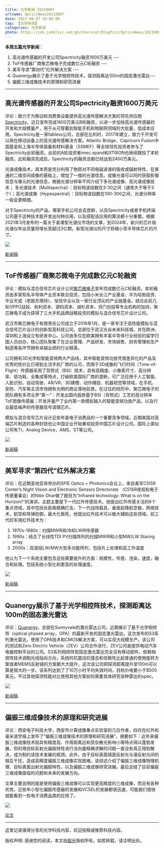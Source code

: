 ```yaml
---
title: 光学新闻 20210807
urlname: OpticsNews20210807
date: 2021-08-07 16:00:00
tag:  [光学新闻]
categories: 光学新闻
photo: https://cdn.jsdelivr.net/gh/Sterncat/BlogPics/OpticsNews/20210807/0.png
---
```


**本周五篇光学新闻**：

1.  高光谱传感器的开发公司Spectricity融资1600万美元 --- 
2.  ToF传感器厂商聚芯微电子完成数亿元C轮融资 ---
3.  美军寻求“第四代”红外解决方案 ---
4.  Quanergy展示了基于光学相控阵技术，探测距离达100m的固态激光雷达--- 
5.  偏振三维成像技术的原理和研究进展

<!--more-->

-----
## 高光谱传感器的开发公司Spectricity融资1600万美元

评论：致力于为移动和消费类设备提供高光谱传感解决方案的领先供应商[Spectricity](https://spectricity.com)，近日宣布完成1600万美元B轮融资，以进一步加快高光谱传感器的开发和大规模量产，用于从可穿戴到智能手机和物联网领域的大批量、低成本应用。Spectricity是一家fabless公司，总部在比利时，2017年建立，致力于开发可以用在移动设备上的高光谱传感解决方案。Atlantic Bridge、Capricorn Fusion中国基金和上海半导体装备和材料基金（SSMEF）等全球领先投资者参与了Spectricity此轮融资，此前的A轮投资者imec.xpand和XTRION也继续跟投了本轮融资。此轮融资完成后，Spectricity的融资总额已经达到2400万美元。

光谱成像技术，其本质是充分利用了物质对不同电磁波谱的吸收或辐射特性，在普通的二维空间成像的基础上，增加了一维的光谱信息。成像光谱可以同时获取影像信息与像元的光谱信息，根据光谱分辨率不同介绍下多光谱成像、高光谱成像技术； 多光谱技术（Multispectral）：目标物波段数在3-30之间（通常大于等于3个）；高光谱成像（Hypespectral）：目标物波段数在100-300之间，光谱分辨率一般会更精细。

对于Spectricity的产品，哪家手机公司会去尝鲜，以及Spectricity或者手机终端公司基于这种技术能开发出何种应用，以及搭配该应用的算法都十分重要。根据2021年3月发布的一篇关于紧凑型光谱仪市场的文章，到2024年，新兴的芯片级光谱仪年出货量将增长至超过3亿颗。新型光谱仪的尺寸将缩小至半导体芯片的尺寸。

![](https://cdn.jsdelivr.net/gh/Sterncat/BlogPics/OpticsNews/20210807/1.png)



[新闻稿](https://www.businesswire.com/news/home/20210802005848/en/Spectricity-Raises-€14-Million-Series-B-Funding-as-It-Accelerates-Plans-to-Deliver-Industry-Leading-Hyperspectral-Sensing-to-Mobile-and-Consumer-Devices)

-----
## ToF传感器厂商聚芯微电子完成数亿元C轮融资

评论：模拟与混合信号芯片设计公司[聚芯微电子](https://www.si-in.com/home)宣布完成数亿元C轮融资。本轮融资由多家知名半导体产业资本联合投资，包括小米长江产业基金、华为哈勃投资、华业天成（老股东增持）、恒信华业以及一家行业顶尖的产业链基金。结合此前几轮OPPO战投、和利资本、源码资本、湖杉资本、将门创投等专业机构的加持，聚芯微电子成为获得了三大手机品牌战略投资的模拟与混合信号芯片设计公司。

武汉市聚芯微电子有限责任公司成立于2016年1月，是一家专注于高性能模拟与混合信号芯片设计的创新型高科技公司，总部位于武汉光谷未来科技城，并在欧洲、深圳和上海设立有研发中心。公司由多位在欧美拥有丰富半导体行业经验的留学归国人员创办，核心团队聚集了在企业管理、产品研发、市场销售、财务管理和生产制造等各环节拥有卓越业绩的行业精英。

公司拥有3D光学和智能音频两大产品线，其中智能音频功放凭借差异化的产品及优秀的性价比已得到主流手机厂商的认可，而用于3D成像的飞行时间（Time-of-Flight）传感器采用了背照式（BSI）技术，具有高精度、小像素尺寸、高分辨率、低功耗、全集成等特点，打破欧美国际厂商的垄断，可广泛应用于人工智能、人脸识别、自动驾驶、AR/VR、3D建模、动作捕捉、机器视觉等领域，在手机、安防、汽车等主流市场拥有光明的商业落地前景。在过往的经历中，聚芯微电子的团队拥有多项业界“第一”：开发出国内首款基于BSI（背照式）工艺的高分辨率ToF图像传感器；开发并量产了业内第一款模拟输入的智能音频功放产品，以及行业最低噪声的传感器信号调理芯片。

模拟与混合信号芯片设计近些年是电子消费品的一个重要竞争领域，近期美国对高端芯片制造的各种封锁也让中国企业开始重视投资中国芯片设计公司。国际上类似公司有TI，Analog Device，AMS，ST等公司。

![](https://cdn.jsdelivr.net/gh/Sterncat/BlogPics/OpticsNews/20210807/2.png)

[新闻稿](https://optics.org/news/12/7/38)

-----
## 美军寻求“第四代”红外解决方案

评论：在近期圣地亚哥举办的SPIE Optics + Photonics会议上，来自美军C5ISR Center’s Night Vision and Electronic Sensors Directorate （C51SR夜视和电子传感董事会）的Nibir Dhar做了题目为“Infrared technology: What is on the Horizon?”的演讲。主题主要是下一代红外传感技术。他提出红外传感关注的6个重点领域，其中包括长距离精确打击，下一代战场载具，垂直起降航空器，网络技术，航空和导弹防御，最大化致死，他提出红外技术可以极大辅助这些领域。前三代的军用红外技术为：

1. 1970s-1980s：扫描MWIR和冷却LWIR传感器
2. 1990s：结合了长线性TDI PV扫描阵列的扫描MWIR和小型MW/LW Staring array
3. 2000s：双波段LW/MW大型多功能阵列，包括片上处理和高工作温度

他认为下一个系统主要包含这些需要提升的方面：规模性，传感，渲染，速度，融合和处理。包括系统小型化和更高的处理速度。

![](https://cdn.jsdelivr.net/gh/Sterncat/BlogPics/OpticsNews/20210807/3.jpg)

[新闻稿](https://optics.org/news/12/8/5)

-----
## Quanergy展示了基于光学相控阵技术，探测距离达100m的固态激光雷达

评论：[Quanergy](https://quanergy.com)，总部在Sunnyvale的激光雷达公司，近期展示了基于光学相控阵（optical phased array，OPA）的最新开发的固态激光雷达。这次发布的S3系列激光雷达，使用了OPA技术和CMOS解决方案，可以实现大规模生产。该公司的测试和Zero Electric Vehicle（ZEV）公司合作进行，ZEV公司是提供电动汽车电器控制平台的公司。S3系列相控阵型固态激光雷达完全没有移动部件，依赖相控阵技术调制光线指向方向，系统的抗震动抗撞击和信赖性比起普通的使用旋转方案或者MEMS反射镜的方案都大大提升，这次该公司把探测距离提升至100m可以算是很大的一步。该系列达到了了10万小时平均失效时间，目标价格要小于$500美元。不过其他探测性能对比使用其他方案如何需要具体研究该种雷达的spec。

![](https://cdn.jsdelivr.net/gh/Sterncat/BlogPics/OpticsNews/20210807/4-1.png)

[新闻稿](https://quanergy.com/pressrel/quanergy-demonstrates-the-industry-first-opa-based-solid-state-lidar-with-100-meter-range/)

-----
## 偏振三维成像技术的原理和研究进展

评论：西安电子科技大学，西安市计算成像重点实验室的几位作者，四月在红外和毫米波学报上发布了“偏振三维成像技术的原理和研究进展”，摘要如下：近年来偏振三维成像技术因具有精度高、作用距离远和受杂散光影响小等特点得以蓬勃发展，但利用目标反射光偏振特性进行法向量精确求解的问题一直没有真正得到解决，成为制约该技术发展的瓶颈。此外，由于目标表面镜面反射光与漫反射光间的相互干扰，造成高精度偏振三维成像实现困难。该综述介绍了偏振三维成像物理机理、目标表面出射光偏振特性，以及偏振三维成像研究进展。最后总结了目前偏振三维成像面临的问题和未来的发展方向。

文章主要说明的就是使用偏振三维成像可以实现更高精度的三维成像，而且有各种优势。近些年小型化偏振传感器的发展和VCSEL的发展都很迅速，可能我们很快就能看到一些电子消费品类的应用了。

![](https://cdn.jsdelivr.net/gh/Sterncat/BlogPics/OpticsNews/20210807/5.png)

[论文](http://journal.sitp.ac.cn/hwyhmb/hwyhmbcn/article/html/2020178)

-----

这里记录值得分享的光学科技内容，欢迎投稿或推荐科技内容。

版权声明: 感谢您的阅读，本文由[超光](https://faster-than-light.net/)版权所有。如若转载，请注明出处。



